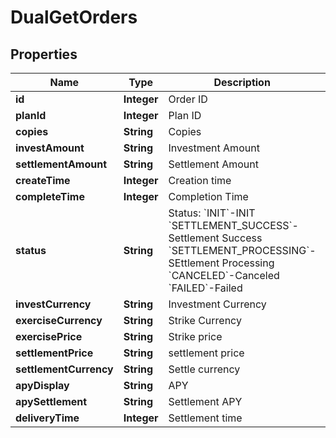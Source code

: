 

# DualGetOrders

## Properties

Name | Type | Description | Notes
------------ | ------------- | ------------- | -------------
**id** | **Integer** | Order ID |  [optional]
**planId** | **Integer** | Plan ID |  [optional]
**copies** | **String** | Copies |  [optional]
**investAmount** | **String** | Investment Amount |  [optional]
**settlementAmount** | **String** | Settlement Amount |  [optional]
**createTime** | **Integer** | Creation time |  [optional]
**completeTime** | **Integer** | Completion Time |  [optional]
**status** | **String** | Status:  &#x60;INIT&#x60;-INIT &#x60;SETTLEMENT_SUCCESS&#x60;-Settlement Success &#x60;SETTLEMENT_PROCESSING&#x60;-SEttlement Processing &#x60;CANCELED&#x60;-Canceled &#x60;FAILED&#x60;-Failed |  [optional]
**investCurrency** | **String** | Investment Currency |  [optional]
**exerciseCurrency** | **String** | Strike Currency |  [optional]
**exercisePrice** | **String** | Strike price |  [optional]
**settlementPrice** | **String** | settlement price |  [optional]
**settlementCurrency** | **String** | Settle currency |  [optional]
**apyDisplay** | **String** | APY |  [optional]
**apySettlement** | **String** | Settlement APY |  [optional]
**deliveryTime** | **Integer** | Settlement time |  [optional]



